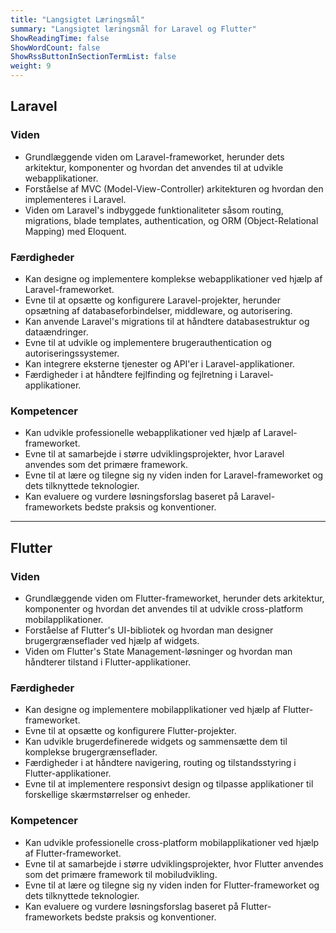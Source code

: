 ```yaml
---
title: "Langsigtet Læringsmål"
summary: "Langsigtet læringsmål for Laravel og Flutter"
ShowReadingTime: false
ShowWordCount: false
ShowRssButtonInSectionTermList: false
weight: 9
---
```


## Laravel

### Viden

- Grundlæggende viden om Laravel-frameworket, herunder dets arkitektur, komponenter og hvordan det anvendes til at udvikle webapplikationer.
- Forståelse af MVC (Model-View-Controller) arkitekturen og hvordan den implementeres i Laravel.
- Viden om Laravel's indbyggede funktionaliteter såsom routing, migrations, blade templates, authentication, og ORM (Object-Relational Mapping) med Eloquent.

### Færdigheder

- Kan designe og implementere komplekse webapplikationer ved hjælp af Laravel-frameworket.
- Evne til at opsætte og konfigurere Laravel-projekter, herunder opsætning af databaseforbindelser, middleware, og autorisering.
- Kan anvende Laravel's migrations til at håndtere databasestruktur og dataændringer.
- Evne til at udvikle og implementere brugerauthentication og autoriseringssystemer.
- Kan integrere eksterne tjenester og API'er i Laravel-applikationer.
- Færdigheder i at håndtere fejlfinding og fejlretning i Laravel-applikationer.

### Kompetencer

- Kan udvikle professionelle webapplikationer ved hjælp af Laravel-frameworket.
- Evne til at samarbejde i større udviklingsprojekter, hvor Laravel anvendes som det primære framework.
- Evne til at lære og tilegne sig ny viden inden for Laravel-frameworket og dets tilknyttede teknologier.
- Kan evaluere og vurdere løsningsforslag baseret på Laravel-frameworkets bedste praksis og konventioner.

---


## Flutter

### Viden

- Grundlæggende viden om Flutter-frameworket, herunder dets arkitektur, komponenter og hvordan det anvendes til at udvikle cross-platform mobilapplikationer.
- Forståelse af Flutter's UI-bibliotek og hvordan man designer brugergrænseflader ved hjælp af widgets.
- Viden om Flutter's State Management-løsninger og hvordan man håndterer tilstand i Flutter-applikationer.

### Færdigheder

- Kan designe og implementere mobilapplikationer ved hjælp af Flutter-frameworket.
- Evne til at opsætte og konfigurere Flutter-projekter.
- Kan udvikle brugerdefinerede widgets og sammensætte dem til komplekse brugergrænseflader.
- Færdigheder i at håndtere navigering, routing og tilstandsstyring i Flutter-applikationer.
- Evne til at implementere responsivt design og tilpasse applikationer til forskellige skærmstørrelser og enheder.

### Kompetencer

- Kan udvikle professionelle cross-platform mobilapplikationer ved hjælp af Flutter-frameworket.
- Evne til at samarbejde i større udviklingsprojekter, hvor Flutter anvendes som det primære framework til mobiludvikling.
- Evne til at lære og tilegne sig ny viden inden for Flutter-frameworket og dets tilknyttede teknologier.
- Kan evaluere og vurdere løsningsforslag baseret på Flutter-frameworkets bedste praksis og konventioner.